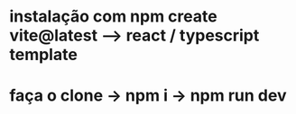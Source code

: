 # instalação com npm create vite@latest --> react / typescript template


# faça o clone -> npm i  -> npm run dev
